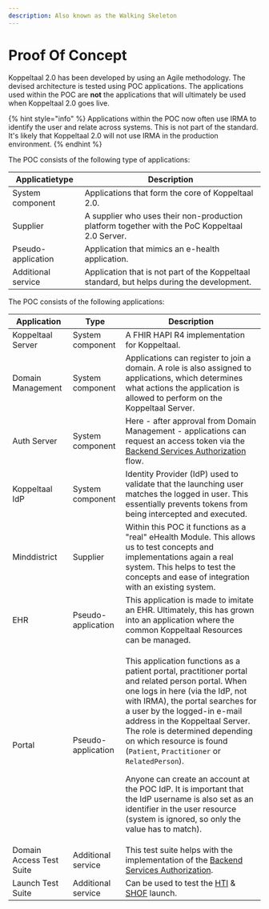 ```yaml
---
description: Also known as the Walking Skeleton
---
```


# Proof Of Concept

Koppeltaal 2.0 has been developed by using an Agile methodology. The devised architecture is tested using POC applications. The applications used within the POC are **not** the applications that will ultimately be used when Koppeltaal 2.0 goes live.

{% hint style="info" %}
Applications within the POC now often use IRMA to identify the user and relate across systems. This is not part of the standard. It's likely that Koppeltaal 2.0 will not use IRMA in the production environment.
{% endhint %}

The POC consists of the following type of applications:

| Applicatietype     | Description                                                                                    |
| ------------------ | ---------------------------------------------------------------------------------------------- |
| System component   | Applications that form the core of Koppeltaal 2.0.                                             |
| Supplier           | A supplier who uses their non-production platform together with the PoC Koppeltaal 2.0 Server. |
| Pseudo-application | Application that mimics an e-health application.                                               |
| Additional service | Application that is not part of the Koppeltaal standard, but helps during the development.     |

The POC consists of the following applications:

| Application              | Type               | Description                                                                                                                                                                                                                                                                                                                                                                                                                                                                                                                                                                                         |
| ------------------------ | ------------------ | --------------------------------------------------------------------------------------------------------------------------------------------------------------------------------------------------------------------------------------------------------------------------------------------------------------------------------------------------------------------------------------------------------------------------------------------------------------------------------------------------------------------------------------------------------------------------------------------------- |
| Koppeltaal Server        | System component   | A FHIR HAPI R4 implementation for Koppeltaal.                                                                                                                                                                                                                                                                                                                                                                                                                                                                                                                                                       |
| Domain Management        | System component   | Applications can register to join a domain. A role is also assigned to applications, which determines what actions the application is allowed to perform on the Koppeltaal Server.                                                                                                                                                                                                                                                                                                                                                                                                                  |
| Auth Server              | System component   | Here - after approval from Domain Management - applications can request an access token via the [Backend Services Authorization](https://hl7.org/fhir/uv/bulkdata/authorization/index.html#obtaining-an-access-token) flow.                                                                                                                                                                                                                                                                                                                                                                         |
| Koppeltaal IdP           | System component   | Identity Provider (IdP) used to validate that the launching user matches the logged in user. This essentially prevents tokens from being intercepted and executed.                                                                                                                                                                                                                                                                                                                                                                                                                                  |
| Minddistrict             | Supplier           | Within this POC it functions as a "real" eHealth Module. This allows us to test concepts and implementations again a real system. This helps to test the concepts and ease of integration with an existing system.                                                                                                                                                                                                                                                                                                                                                                                  |
| EHR                      | Pseudo-application | This application is made to imitate an EHR. Ultimately, this has grown into an application where the common Koppeltaal Resources can be managed.                                                                                                                                                                                                                                                                                                                                                                                                                                                    |
| Portal                   | Pseudo-application | <p>This application functions as a patient portal, practitioner portal and related person portal. When one logs in here (via the IdP, not with IRMA), the portal searches for a user by the logged-in e-mail address in the Koppeltaal Server. The role is determined depending on which resource is found (<code>Patient</code>, <code>Practitioner</code> or <code>RelatedPerson</code>).<br></p><p>Anyone can create an account at the POC IdP. It is important that the IdP username is also set as an identifier in the user resource (system is ignored, so only the value has to match).</p> |
| Domain Access Test Suite | Additional service | This test suite helps with the implementation of the [Backend Services Authorization](https://hl7.org/fhir/uv/bulkdata/authorization/index.html#obtaining-an-access-token).                                                                                                                                                                                                                                                                                                                                                                                                                         |
| Launch Test Suite        | Additional service | Can be used to test the [HTI](../../technische-howto/launchen/hti.md) & [SHOF](../../technische-howto/launchen/smart-hti-on-fhir.md) launch.                                                                                                                                                                                                                                                                                                                                                                                                                                                        |

